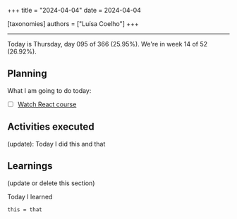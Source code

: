 +++
title = "2024-04-04"
date = 2024-04-04

[taxonomies]
authors = ["Luísa Coelho"]
+++

---

Today is Thursday, day 095 of 366 (25.95%). We're in week 14 of 52 (26.92%).

## Planning

What I am going to do today:

- [ ] [Watch React course](https://www.youtube.com/watch?v=bMknfKXIFA8)

## Activities executed

(update): Today I did this and that

## Learnings

(update or delete this section)

Today I learned
```
this = that
```
